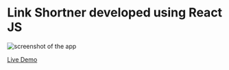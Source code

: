 # Link Shortner developed using React JS
 
![screenshot of the app](https://raw.githubusercontent.com/praveenorugantitech/praveenorugantitech-reactjs-projects/master/praveenorugantitech-link-shortner/src/images/screenshot.PNG "Link Shortner")


[Live Demo](https://praveenoruganti-link-shortner.firebaseapp.com/)


